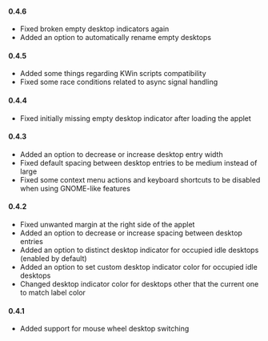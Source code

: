 #### 0.4.6
* Fixed broken empty desktop indicators again
* Added an option to automatically rename empty desktops

#### 0.4.5
* Added some things regarding KWin scripts compatibility
* Fixed some race conditions related to async signal handling

#### 0.4.4
* Fixed initially missing empty desktop indicator after loading the applet

#### 0.4.3
* Added an option to decrease or increase desktop entry width
* Fixed default spacing between desktop entries to be medium instead of large
* Fixed some context menu actions and keyboard shortcuts to be disabled when using GNOME-like features

#### 0.4.2
* Fixed unwanted margin at the right side of the applet
* Added an option to decrease or increase spacing between desktop entries
* Added an option to distinct desktop indicator for occupied idle desktops (enabled by default)
* Added an option to set custom desktop indicator color for occupied idle desktops
* Changed desktop indicator color for desktops other that the current one to match label color

#### 0.4.1
* Added support for mouse wheel desktop switching
